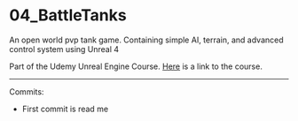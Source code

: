 # 04_BattleTanks
An open world pvp tank game. Containing simple AI, terrain, and advanced control system using Unreal 4

Part of the Udemy Unreal Engine Course. [Here](https://www.udemy.com/unrealcourse/learn/v4/t/lecture/4843694?start=8) is a link to the course. 

---

Commits:
* First commit is read me
